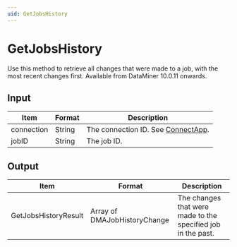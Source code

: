 ```yaml
---
uid: GetJobsHistory
---
```


# GetJobsHistory

Use this method to retrieve all changes that were made to a job, with the most recent changes first. Available from DataMiner 10.0.11 onwards.

## Input

| Item       | Format | Description                                          |
|------------|--------|------------------------------------------------------|
| connection | String | The connection ID. See [ConnectApp](xref:ConnectApp). |
| jobID      | String | The job ID.                                          |

## Output

| Item                  | Format                        | Description                                                  |
|-----------------------|-------------------------------|--------------------------------------------------------------|
| GetJobsHistoryResult  | Array of DMAJobHistoryChange  | The changes that were made to the specified job in the past. |
